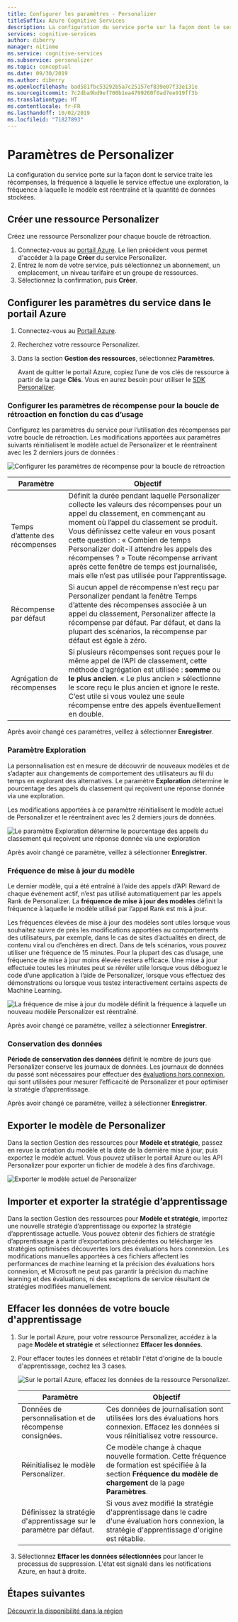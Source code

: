 ```yaml
---
title: Configurer les paramètres - Personalizer
titleSuffix: Azure Cognitive Services
description: La configuration du service porte sur la façon dont le service traite les récompenses, la fréquence à laquelle le service effectue une exploration, la fréquence à laquelle le modèle est réentraîné et la quantité de données stockées.
services: cognitive-services
author: diberry
manager: nitinme
ms.service: cognitive-services
ms.subservice: personalizer
ms.topic: conceptual
ms.date: 09/30/2019
ms.author: diberry
ms.openlocfilehash: bad581fbc53292b5a7c25157ef839e07f33e131e
ms.sourcegitcommit: 7c2dba9bd9ef700b1ea4799260f0ad7ee919ff3b
ms.translationtype: HT
ms.contentlocale: fr-FR
ms.lasthandoff: 10/02/2019
ms.locfileid: "71827893"
---
```

# <a name="personalizer-settings"></a>Paramètres de Personalizer

La configuration du service porte sur la façon dont le service traite les récompenses, la fréquence à laquelle le service effectue une exploration, la fréquence à laquelle le modèle est réentraîné et la quantité de données stockées.

## <a name="create-personalizer-resource"></a>Créer une ressource Personalizer

Créez une ressource Personalizer pour chaque boucle de rétroaction. 

1. Connectez-vous au [portail Azure](https://ms.portal.azure.com/#create/Microsoft.CognitiveServicesPersonalizer). Le lien précédent vous permet d'accéder à la page **Créer** du service Personalizer. 
1. Entrez le nom de votre service, puis sélectionnez un abonnement, un emplacement, un niveau tarifaire et un groupe de ressources.
1. Sélectionnez la confirmation, puis **Créer**.

## <a name="configure-service-settings-in-the-azure-portal"></a>Configurer les paramètres du service dans le portail Azure

1. Connectez-vous au [Portail Azure](https://ms.portal.azure.com/#create/Microsoft.CognitiveServicesPersonalizer).
1. Recherchez votre ressource Personalizer. 
1. Dans la section **Gestion des ressources**, sélectionnez **Paramètres**.

    Avant de quitter le portail Azure, copiez l’une de vos clés de ressource à partir de la page **Clés**. Vous en aurez besoin pour utiliser le [SDK Personalizer](https://docs.microsoft.com/dotnet/api/microsoft.azure.cognitiveservices.personalizer).

### <a name="configure-reward-settings-for-the-feedback-loop-based-on-use-case"></a>Configurer les paramètres de récompense pour la boucle de rétroaction en fonction du cas d’usage

Configurez les paramètres du service pour l’utilisation des récompenses par votre boucle de rétroaction. Les modifications apportées aux paramètres suivants réinitialisent le modèle actuel de Personalizer et le réentraînent avec les 2 derniers jours de données :

![Configurer les paramètres de récompense pour la boucle de rétroaction](media/settings/configure-model-reward-settings.png)

|Paramètre|Objectif|
|--|--|
|Temps d’attente des récompenses|Définit la durée pendant laquelle Personalizer collecte les valeurs des récompenses pour un appel du classement, en commençant au moment où l’appel du classement se produit. Vous définissez cette valeur en vous posant cette question : « Combien de temps Personalizer doit-il attendre les appels des récompenses ? » Toute récompense arrivant après cette fenêtre de temps est journalisée, mais elle n’est pas utilisée pour l’apprentissage.|
|Récompense par défaut|Si aucun appel de récompense n’est reçu par Personalizer pendant la fenêtre Temps d’attente des récompenses associée à un appel du classement, Personalizer affecte la récompense par défaut. Par défaut, et dans la plupart des scénarios, la récompense par défaut est égale à zéro.|
|Agrégation de récompenses|Si plusieurs récompenses sont reçues pour le même appel de l’API de classement, cette méthode d’agrégation est utilisée : **somme** ou **le plus ancien**. « Le plus ancien » sélectionne le score reçu le plus ancien et ignore le reste. C’est utile si vous voulez une seule récompense entre des appels éventuellement en double. |

Après avoir changé ces paramètres, veillez à sélectionner **Enregistrer**.

### <a name="exploration-setting"></a>Paramètre Exploration 

La personnalisation est en mesure de découvrir de nouveaux modèles et de s’adapter aux changements de comportement des utilisateurs au fil du temps en explorant des alternatives. Le paramètre **Exploration** détermine le pourcentage des appels du classement qui reçoivent une réponse donnée via une exploration. 

Les modifications apportées à ce paramètre réinitialisent le modèle actuel de Personalizer et le réentraînent avec les 2 derniers jours de données.

![Le paramètre Exploration détermine le pourcentage des appels du classement qui reçoivent une réponse donnée via une exploration](media/settings/configure-exploration-setting.png)

Après avoir changé ce paramètre, veillez à sélectionner **Enregistrer**.

### <a name="model-update-frequency"></a>Fréquence de mise à jour du modèle

Le dernier modèle, qui a été entraîné à l’aide des appels d’API Reward de chaque événement actif, n’est pas utilisé automatiquement par les appels Rank de Personalizer. La **fréquence de mise à jour des modèles** définit la fréquence à laquelle le modèle utilisé par l’appel Rank est mis à jour. 

Les fréquences élevées de mise à jour des modèles sont utiles lorsque vous souhaitez suivre de près les modifications apportées au comportements des utilisateurs, par exemple, dans le cas de sites d’actualités en direct, de contenu viral ou d’enchères en direct. Dans de tels scénarios, vous pouvez utiliser une fréquence de 15 minutes. Pour la plupart des cas d’usage, une fréquence de mise à jour moins élevée restera efficace. Une mise à jour effectuée toutes les minutes peut se révéler utile lorsque vous déboguez le code d’une application à l’aide de Personalizer, lorsque vous effectuez des démonstrations ou lorsque vous testez interactivement certains aspects de Machine Learning.

![La fréquence de mise à jour du modèle définit la fréquence à laquelle un nouveau modèle Personalizer est réentraîné.](media/settings/configure-model-update-frequency-settings-15-minutes.png)

Après avoir changé ce paramètre, veillez à sélectionner **Enregistrer**.

### <a name="data-retention"></a>Conservation des données

**Période de conservation des données** définit le nombre de jours que Personalizer conserve les journaux de données. Les journaux de données du passé sont nécessaires pour effectuer des [évaluations hors connexion](concepts-offline-evaluation.md), qui sont utilisées pour mesurer l’efficacité de Personalizer et pour optimiser la stratégie d’apprentissage.

Après avoir changé ce paramètre, veillez à sélectionner **Enregistrer**.

## <a name="export-the-personalizer-model"></a>Exporter le modèle de Personalizer

Dans la section Gestion des ressources pour **Modèle et stratégie**, passez en revue la création du modèle et la date de la dernière mise à jour, puis exportez le modèle actuel. Vous pouvez utiliser le portail Azure ou les API Personalizer pour exporter un fichier de modèle à des fins d’archivage. 

![Exporter le modèle actuel de Personalizer](media/settings/export-current-personalizer-model.png)

## <a name="import-and-export-learning-policy"></a>Importer et exporter la stratégie d’apprentissage

Dans la section Gestion des ressources pour **Modèle et stratégie**, importez une nouvelle stratégie d’apprentissage ou exportez la stratégie d’apprentissage actuelle.
Vous pouvez obtenir des fichiers de stratégie d’apprentissage à partir d’exportations précédentes ou télécharger les stratégies optimisées découvertes lors des évaluations hors connexion. Les modifications manuelles apportées à ces fichiers affectent les performances de machine learning et la précision des évaluations hors connexion, et Microsoft ne peut pas garantir la précision du machine learning et des évaluations, ni des exceptions de service résultant de stratégies modifiées manuellement.

## <a name="clear-data-for-your-learning-loop"></a>Effacer les données de votre boucle d'apprentissage

1. Sur le portail Azure, pour votre ressource Personalizer, accédez à la page **Modèle et stratégie** et sélectionnez **Effacer les données**.
1. Pour effacer toutes les données et rétablir l'état d'origine de la boucle d'apprentissage, cochez les 3 cases.

    ![Sur le portail Azure, effacez les données de la ressource Personalizer.](./media/settings/clear-data-from-personalizer-resource.png)

    |Paramètre|Objectif|
    |--|--|
    |Données de personnalisation et de récompense consignées.|Ces données de journalisation sont utilisées lors des évaluations hors connexion. Effacez les données si vous réinitialisez votre ressource.|
    |Réinitialisez le modèle Personalizer.|Ce modèle change à chaque nouvelle formation. Cette fréquence de formation est spécifiée à la section **Fréquence du modèle de chargement** de la page **Paramètres**. |
    |Définissez la stratégie d'apprentissage sur le paramètre par défaut.|Si vous avez modifié la stratégie d'apprentissage dans le cadre d'une évaluation hors connexion, la stratégie d'apprentissage d'origine est rétablie.|

1. Sélectionnez **Effacer les données sélectionnées** pour lancer le processus de suppression. L'état est signalé dans les notifications Azure, en haut à droite. 

## <a name="next-steps"></a>Étapes suivantes

<!--
[How to use the Personalizer container](https://go.microsoft.com/fwlink/?linkid=2083923&clcid=0x409)
-->
[Découvrir la disponibilité dans la région](https://azure.microsoft.com/global-infrastructure/services/?products=cognitive-services)
